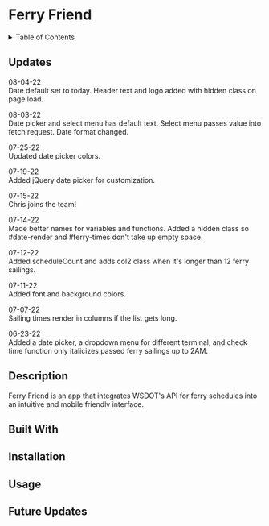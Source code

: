 # Ferry Friend

<details>
<summary>Table of Contents</summary>
  <ol>
    <li><a href="#updates">Updates</a></li>
    <li><a href="#description">Description</a></li>
    <li><a href="#built-with">Built With</a></li>
    <li><a href="#installation">Installation</a></li>
    <li><a href="#usage">Usage</a></li>
    <li><a href="#future-updates">Future Updates</a></li>
  </ol>
</details>

## Updates
08-04-22<br>
Date default set to today. Header text and logo added with hidden class on page load.

08-03-22<br>
Date picker and select menu has default text. Select menu passes value into fetch request. Date format changed.

07-25-22<br>
Updated date picker colors.

07-19-22<br>
Added jQuery date picker for customization.

07-15-22<br>
Chris joins the team!

07-14-22<br>
Made better names for variables and functions. Added a hidden class so #date-render and #ferry-times don't take up empty space.

07-12-22<br>
Added scheduleCount and adds col2 class when it's longer than 12 ferry sailings.

07-11-22<br>
Added font and background colors.

07-07-22<br>
Sailing times render in columns if the list gets long.

06-23-22<br>
Added a date picker, a dropdown menu for different terminal, and check time function only italicizes passed ferry sailings up to 2AM.

## Description
Ferry Friend is an app that integrates WSDOT's API for ferry schedules into an intuitive and mobile friendly interface.

## Built With

## Installation

## Usage

## Future Updates
